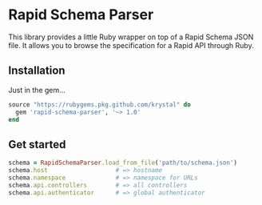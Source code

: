 # Rapid Schema Parser

This library provides a little Ruby wrapper on top of a Rapid Schema JSON file. It allows you to browse the specification for a Rapid API through Ruby.

## Installation

Just in the gem...

```ruby
source "https://rubygems.pkg.github.com/krystal" do
  gem 'rapid-schema-parser', '~> 1.0'
end
```

## Get started

```ruby
schema = RapidSchemaParser.load_from_file('path/to/schema.json')
schema.host                   # => hostname
schema.namespace              # => namespace for URLs
schema.api.controllers        # => all controllers
schema.api.authenticator      # => global authenticator
```

